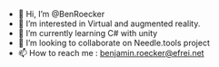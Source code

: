 - 👋 Hi, I’m @BenRoecker
- 👀 I’m interested in Virtual and augmented reality.
- 🌱 I’m currently learning C# with unity
- 💞️ I’m looking to collaborate on Needle.tools project
- 📫 How to reach me : benjamin.roecker@efrei.net

<!---
BenRoecker/BenRoecker is a ✨ special ✨ repository because its `README.md` (this file) appears on your GitHub profile.
You can click the Preview link to take a look at your changes.
--->
